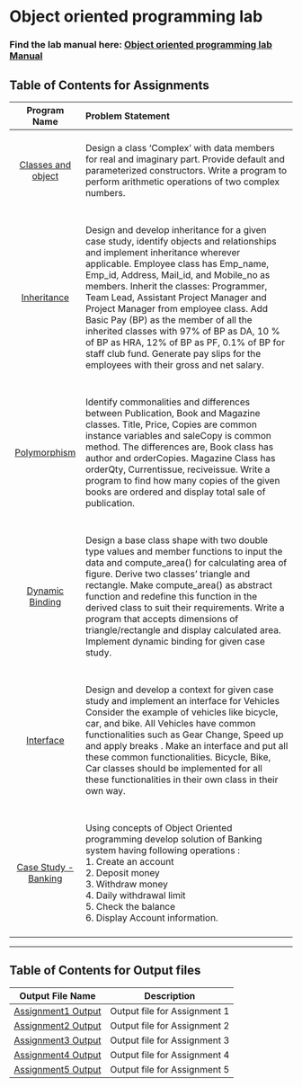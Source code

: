 # Object oriented programming lab

### Find the lab manual here: [Object oriented programming lab Manual](OOPL.pdf)

## Table of Contents for Assignments

|           Program Name            | Problem Statement                                                                                                                                                                                                                                                                                                                                                                                                                                                                                                                                                                    |
| :-------------------------------: | :----------------------------------------------------------------------------------------------------------------------------------------------------------------------------------------------------------------------------------------------------------------------------------------------------------------------------------------------------------------------------------------------------------------------------------------------------------------------------------------------------------------------------------------------------------------------------------- |
| [Classes and object](Assignment1) | <br> Design a class ‘Complex’ with data members for real and imaginary part. Provide default and parameterized constructors. Write a program to perform arithmetic operations of two complex numbers. <br><br>                                                                                                                                                                                                                                                                                                                                                                       |
|    [Inheritance](Assignment2)     | <br> Design and develop inheritance for a given case study, identify objects and relationships and implement inheritance wherever applicable. Employee class has Emp_name, Emp_id, Address, Mail_id, and Mobile_no as members. Inherit the classes: Programmer, Team Lead, Assistant Project Manager and Project Manager from employee class. Add Basic Pay (BP) as the member of all the inherited classes with 97% of BP as DA, 10 % of BP as HRA, 12% of BP as PF, 0.1% of BP for staff club fund. Generate pay slips for the employees with their gross and net salary. <br><br> |
|    [Polymorphism](Assignment3)    | <br>Identify commonalities and differences between Publication, Book and Magazine classes. Title, Price, Copies are common instance variables and saleCopy is common method. The differences are, Book class has author and orderCopies. Magazine Class has orderQty, Currentissue, reciveissue. Write a program to find how many copies of the given books are ordered and display total sale of publication. <br><br>                                                                                                                                                              |
|  [Dynamic Binding](Assignment4)   | <br> Design a base class shape with two double type values and member functions to input the data and compute_area() for calculating area of figure. Derive two classes’ triangle and rectangle. Make compute_area() as abstract function and redefine this function in the derived class to suit their requirements. Write a program that accepts dimensions of triangle/rectangle and display calculated area. Implement dynamic binding for given case study. <br><br>                                                                                                            |
|     [Interface](Assignment5)      | <br>Design and develop a context for given case study and implement an interface for Vehicles Consider the example of vehicles like bicycle, car, and bike. All Vehicles have common functionalities such as Gear Change, Speed up and apply breaks . Make an interface and put all these common functionalities. Bicycle, Bike, Car classes should be implemented for all these functionalities in their own class in their own way. <br><br>                                                                                                                                       |
|  [Case Study - Banking](Banking)  | <br>Using concepts of Object Oriented programming develop solution of Banking system having following operations : <br> 1. Create an account <br> 2. Deposit money <br> 3. Withdraw money <br> 4. Daily withdrawal limit <br> 5. Check the balance <br> 6. Display Account information. <br><br>                                                                                                                                                                                                                                                                                     |

<hr>

## Table of Contents for Output files

|               Output File Name               |         Description          |
| :------------------------------------------: | :--------------------------: |
| [Assignment1 Output](Assignment1/output.txt) | Output file for Assignment 1 |
| [Assignment2 Output](Assignment2/output.txt) | Output file for Assignment 2 |
| [Assignment3 Output](Assignment3/output.txt) | Output file for Assignment 3 |
| [Assignment4 Output](Assignment4/output.txt) | Output file for Assignment 4 |
| [Assignment5 Output](Assignment5/output.txt) | Output file for Assignment 5 |
